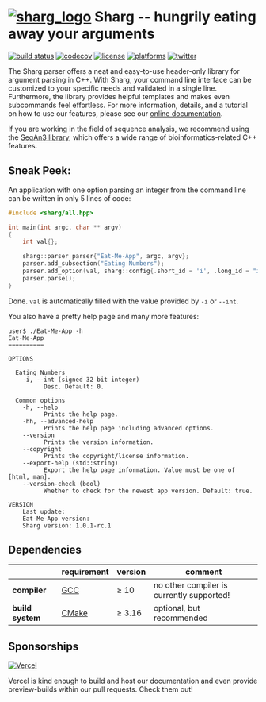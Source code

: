 # [![sharg_logo][sharg_logo_link]][sharg_link] Sharg -- hungrily eating away your arguments
[![build status][ci_badge]][github_actions]
[![codecov][codecov_badge]][codecov_link]
[![license][copy_badge]][copy_link]
[![platforms][api_badge]][api_link]
[![twitter][twitter_badge]][twitter_link]

<!--
    Above uses reference-style links with numbers.
    See also https://github.com/adam-p/markdown-here/wiki/Markdown-Cheatsheet#links.

    For example, `[![build status][1]][2]` evaluates to the following:
        `[link_text][2]`
        `[2]` is a reference to a link, i.e. `[link_text](https://...)`

        `[link_text]` = `[![build status][1]]`
        `[1]` is once again a reference to a link - this time an image, i.e. `[![build status](https://...)]
        `![build status]` is the text that should be displayed if the linked resource (`[1]`) is not available

    `[![build status][1]][2]` hence means:
    Show the picture linked under `[1]`. In case it cannot be displayed, show the text "build status" instead.
    The picture, or alternative text, should link to `[2]`.
-->

<!-- Use the Sharg logo within the repository. --->
[sharg_logo_link]: ./test/documentation/sharg_logo.svg "Open documentation"
<!-- Link the logo to the documentation website. --->
[sharg_link]: https://docs.seqan.de/sharg.html

<!--
    This is the CI badge image:
        `https://img.shields.io/github/workflow/status/` - we do not use GitHub's badges as they are not customisable.
        `/seqan/sharg-parser/` - owner/repository
        `CI%20on%20Linux` - name of the workflow as encoded URL (e.g., whitespace = %20)
        `main` - branch to show
        `?style=flat&logo=github` - use a GitHub-style badge
        `&label=sharg-parser%20CI` - text on the badge
        `"Open GitHub actions page"` - this text will be shown on hover
-->
[ci_badge]: https://img.shields.io/github/workflow/status/seqan/sharg-parser/CI%20on%20Linux/main?style=flat&logo=github&label=Sharg%20CI "Open GitHub actions page"
<!--
    This is the CI badge link:
        `https://github.com/seqan/sharg-parser/actions` - actions page of owner(seqan)/repository(sharg-parser)
        `?query=branch%3Amain` - only show actions that ran on the mater branch
-->
[github_actions]: https://github.com/seqan/sharg-parser/actions?query=branch%3Amain
<!--
    This is the Codecov badge image:
        Codecov offers badges: https://app.codecov.io/gh/seqan/sharg-parser/settings/badge
        While being logged in into Codecov, navigate to Settings->Badge and copy the markdown badge.
        Copy the image part of the markdown badge here.
    `"Open Codecov page"` - this text will be shown on hover
-->
[codecov_badge]: https://codecov.io/gh/seqan/sharg-parser/branch/main/graph/badge.svg?token=KIdo8b91jb "Open Codecov page"
<!--
    This is the Codecov badge link:
        Codecov offers badges: https://app.codecov.io/gh/seqan/sharg-parser/settings/badge
        While being logged in into Codecov, navigate to Settings->Badge and copy the markdown badge.
        Copy the URL part of the markdown badge here.
-->
[codecov_link]: https://codecov.io/gh/seqan/sharg-parser

[copy_badge]: https://img.shields.io/badge/license-BSD-green.svg "Open Copyright page"
<!--
    This is the Copyright badge link:
        `"Open Copyright page"` - this text will be shown on hover
-->
[copy_link]: https://docs.seqan.de/sharg/main_user/about_copyright.html

[api_badge]: https://img.shields.io/badge/platform-linux%20%7C%20bsd%20%7C%20osx-informational.svg "Read more about our API"
<!--
    This is the API badge link:
        Redirects to seqan's copyright page.
        `"Read more about our API"` - this text will be shown on hover
-->
[api_link]: https://docs.seqan.de/sharg/main_user/about_api.html

[twitter_badge]: https://img.shields.io/twitter/follow/SeqAnLib.svg?label=follow&style=social "Follow us on Twitter"
<!--
    This is the API badge link:
        Redirects to seqan's copyright page.
        `"Follow us on Twitter"` - this text will be shown on hover
-->
[twitter_link]: https://twitter.com/seqanlib

The Sharg parser offers a neat and easy-to-use header-only library for argument parsing in C++. With Sharg, your command
line interface can be customized to your specific needs and validated in a single line. Furthermore, the library provides
helpful templates and makes even subcommands feel effortless. For more information, details, and a tutorial on how to
use our features, please see our [online documentation](https://docs.seqan.de/sharg/main_user/index.html).

If you are working in the field of sequence analysis, we recommend using the
[SeqAn3 library](https://github.com/seqan/seqan3), which offers a wide range of bioinformatics-related C++ features.

## Sneak Peek:

An application with one option parsing an integer from the command line can be written in only 5 lines of code:

<!-- MARKDOWN-AUTO-DOCS:START (CODE:src=./test/snippet/readme_sneak_peek.cpp&lines=3-15) -->
<!-- The below code snippet is automatically added from ./test/snippet/readme_sneak_peek.cpp -->
```cpp
#include <sharg/all.hpp>

int main(int argc, char ** argv)
{
    int val{};

    sharg::parser parser{"Eat-Me-App", argc, argv};
    parser.add_subsection("Eating Numbers");
    parser.add_option(val, sharg::config{.short_id = 'i', .long_id = "int", .description = "Desc."});
    parser.parse();
}
```
<!-- MARKDOWN-AUTO-DOCS:END -->

Done. `val` is automatically filled with the value provided by `-i` or `--int`.

You also have a pretty help page and many more features:

<!-- MARKDOWN-AUTO-DOCS:START (CODE:src=./test/snippet/readme_sneak_peek.out&header=user$ ./Eat-Me-App -h) -->
<!-- The below code snippet is automatically added from ./test/snippet/readme_sneak_peek.out -->
```out
user$ ./Eat-Me-App -h
Eat-Me-App
==========

OPTIONS

  Eating Numbers
    -i, --int (signed 32 bit integer)
          Desc. Default: 0.

  Common options
    -h, --help
          Prints the help page.
    -hh, --advanced-help
          Prints the help page including advanced options.
    --version
          Prints the version information.
    --copyright
          Prints the copyright/license information.
    --export-help (std::string)
          Export the help page information. Value must be one of [html, man].
    --version-check (bool)
          Whether to check for the newest app version. Default: true.

VERSION
    Last update:
    Eat-Me-App version:
    Sharg version: 1.0.1-rc.1
```
<!-- MARKDOWN-AUTO-DOCS:END -->

## Dependencies

|                   | requirement                                          | version  | comment                                     |
|-------------------|------------------------------------------------------|----------|---------------------------------------------|
|**compiler**       | [GCC](https://gcc.gnu.org)                           | ≥ 10     | no other compiler is currently supported!   |
|**build system**   | [CMake](https://cmake.org)                           | ≥ 3.16   | optional, but recommended                   |


## Sponsorships

[![Vercel][vercel_badge]][vercel_website]

[vercel_badge]: https://raw.githubusercontent.com/seqan/sharg-parser/main/test/documentation/.vercel/powered-by-vercel.svg "Powered by Vercel"
[vercel_website]: https://vercel.com/?utm_source=seqan&utm_campaign=oss

Vercel is kind enough to build and host our documentation and even provide preview-builds within our pull requests.
Check them out!
